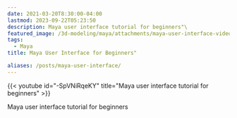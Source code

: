 ```yaml
---
date: 2021-03-20T8:30:00-04:00
lastmod: 2023-09-22T05:23:50
description: Maya user interface tutorial for beginners"\
featured_image: /3d-modeling/maya/attachments/maya-user-interface-video-thumbnail.jpg"\
tags:
  - Maya
title: Maya User Interface for Beginners"

aliases: /posts/maya-user-interface/
---
```


{{< youtube id="-SpVNiRqeKY" title="Maya user interface tutorial for beginners" >}}

Maya user interface tutorial for beginners
